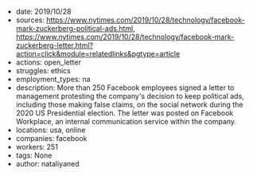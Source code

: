 - date: 2019/10/28
- sources: https://www.nytimes.com/2019/10/28/technology/facebook-mark-zuckerberg-political-ads.html, https://www.nytimes.com/2019/10/28/technology/facebook-mark-zuckerberg-letter.html?action=click&module=relatedlinks&pgtype=article
- actions: open_letter
- struggles: ethics
- employment_types: na
- description: More than 250 Facebook employees signed a letter to management protesting the company's decision to keep political ads, including those making false claims, on the social network during the 2020 US Presidential election. The letter was posted on Facebook Workplace, an internal communication service within the company.
- locations: usa, online
- companies: facebook
- workers: 251
- tags: None
- author: nataliyaned
